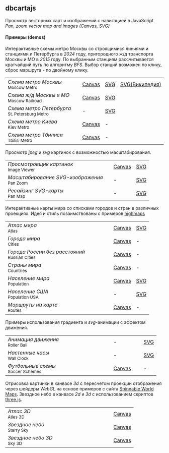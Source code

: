## dbcartajs

Просмотр векторных карт и изображений с навигацией в JavaScript  
*Pan, zoom vector map and images (Canvas, SVG)*

#### Примеры (demos)

Интерактивные схемы метро Москвы со строящимися линиями и станциями и Петербурга в <i>2024</i> году, 
пригородного ж/д транспорта Москвы и МО в <i>2015</i> году.
По выбранным станциям рассчитывается кратчайший путь по алгоритму <i>BFS</i>.
Выбор станций возможен по клику, сброс маршрута - по двойному клику.

<table>
 <tr>
  <td width="320px"> <i>Схема метро Москвы</i><br><sup>Moscow Metro</sup> </td>
  <td> <a href="https://egaxegax.github.io/dbcartajs/mosmetro.html"> Canvas </a> </td>
  <td> <a href="https://egaxegax.github.io/dbcartajs/svg/mosmetro.html"> SVG </a> </td>
  <td> <a href="https://egaxegax.github.io/dbcartajs/svg/mosmetro2.html"> SVG(Википедия) </a> </td>
 </tr>
 <tr>
  <td> <i>Схема ж/д Москвы и МО</i><br><sup>Moscow Railroad</sup> </td>
  <td> <a href="https://egaxegax.github.io/dbcartajs/mosrails.html"> Canvas </a> </td>
  <td colspan=2> <a href="https://egaxegax.github.io/dbcartajs/svg/mosrails.html"> SVG </a> </td>
 </tr>
 <tr>
  <td> <i>Схема метро Петербурга</i><br><sup>St. Petersburg Metro</sup> </td>
  <td> - </td>
  <td colspan=2> <a href="https://egaxegax.github.io/dbcartajs/svg/metrospb.html"> SVG </a> </td>
 </tr>
 <tr>
  <td> <i>Схема метро Киева</i><br><sup>Kiev Metro</sup> </td>
  <td> <a href="https://egaxegax.github.io/dbcartajs/metro-kiev.html"> Canvas </a> </td>
  <td colspan=2> - </td> 
 </tr>
 <tr>
  <td> <i>Схема метро Тбилиси</i><br><sup>Tbilisi Metro</sup> </td>
  <td> <a href="https://egaxegax.github.io/dbcartajs/metro-tbilisi.html"> Canvas </a> </td>
  <td colspan=2> - </td>
 </tr>
</table>

Просмотр *jpeg* и *svg* картинок с возможностью масштабирования.

<table>
 <tr>
  <td width="320px"> <i>Просмотровщик картинок</i><br><sup>Image Viewer</sup> </td>
  <td> <a href="https://egaxegax.github.io/dbcartajs/imgviewer.html"> Canvas </a> </td>
  <td> <a href="https://egaxegax.github.io/dbcartajs/svg/imgviewer.html"> SVG </a> </td>
 </tr>
 <tr>
  <td> <i>Масштабирование SVG-изображения</i><br><sup>Pan Zoom</sup> </td>
  <td> - </td>
  <td> <a href="https://egaxegax.github.io/dbcartajs/svg/panzoom.html"> SVG </a> </td>
 </tr>
 <tr>
  <td> <i>Ресайзинг SVG-карты</i><br><sup>Pan Map</sup> </td>
  <td> - </td>
  <td> <a href="https://egaxegax.github.io/dbcartajs/svg/panmap.html"> SVG </a> </td>
 </tr>
</table>

Интерактивные карты мира со списками городов и стран в различных проекциях. 
Идея и стиль позаимствованы с примеров <a href="http://www.highcharts.com/maps/demo">highmaps</a> 

<table>
 <tr>
  <td width="320px"> <i>Атлас мира</i><br><sup>Atlas</sup> </td>
  <td> <a href="https://egaxegax.github.io/dbcartajs/atlas.html"> Canvas </a> </td>
  <td> <a href="https://egaxegax.github.io/dbcartajs/svg/atlas.html"> SVG </a> </td>
 </tr>
 <tr>
  <td> <i>Города мира</i><br><sup>Cities</sup> </td>
  <td> <a href="https://egaxegax.github.io/dbcartajs/cities.html"> Canvas </a> </td>
  <td> - </td>
 </tr>
 <tr>
  <td> <i>Города России без расстояний</i><br><sup>Russian Cities</sup> </td>
  <td> <a href="https://egaxegax.github.io/dbcartajs/russ.html"> Canvas </a> </td>
  <td> - </td>
 </tr>
 <tr>
  <td> <i>Страны мира</i><br><sup>Countries</sup> </td>
  <td> <a href="https://egaxegax.github.io/dbcartajs/countries.html"> Canvas </a> </td>
  <td> - </td>
 </tr>
 <tr>
  <td> <i>Население мира</i><br><sup>Population</sup> </td>
  <td> <a href="https://egaxegax.github.io/dbcartajs/usemap.html"> Canvas </a> </td>
  <td> <a href="https://egaxegax.github.io/dbcartajs/svg/usemap.html"> SVG </a> </td>
 </tr>
 <tr>
  <td> <i>Население США</i><br><sup>Population USA</sup> </td>
  <td> - </td>
  <td> <a href="https://egaxegax.github.io/dbcartajs/svg/us.html"> SVG </a> </td>
 </tr>
 <tr>
  <td> <i>Маршруты на карте</i><br><sup>Routes</sup> </td>
  <td> <a href="https://egaxegax.github.io/dbcartajs/merc.html"> Canvas </a> </td>
  <td> - </td>
 </tr>
</table>

Примеры использования градиента и *svg*-анимации с эффектом движения.

<table>
 <tr>
  <td> <i>Анимация движения</i><br><sup>Roller Ball</sup> </td>
  <td width="80px"> - </td>
  <td> <a href="https://egaxegax.github.io/dbcartajs/svg/rollerball.html"> SVG </a> </td>
 </tr>
 <tr>
  <td width="320px"> <i>Настенные часы</i><br><sup>Wall Clock</sup> </td>
  <td> - </td>
  <td> <a href="https://egaxegax.github.io/dbcartajs/svg/clock.html"> SVG </a> </td>
 </tr>
 <tr>
  <td width="320px"> <i>Футбольные схемы</i><br><sup>Soccer Schemes</sup> </td>
  <td> <a href="https://egaxegax.github.io/dbcartajs/soccerf.html"> Canvas </a> </td>
  <td> - </td>
 </tr>
</table>

Отрисовка картинки в канвасе <i>3d</i> с пересчетом проекции отображения через шейдеры <i>WebGL</i> на основе примеров с сайта <a href="http://vcg.isti.cnr.it/~tarini/spinnableworldmaps/">Spinnable World Maps</a>. 
Звездное небо в канвасе <i>2d</i> и <i>3d</i> с использованием скриптов <a href="https://github.com/mrdoob/three.js">three.js</a>.

<table>
 <tr>
  <td width="320px"> <i>Атлас 3D</i><br><sup>Atlas 3D</sup> </td>
  <td> <a href="https://egaxegax.github.io/dbcartajs/map3d.html"> Canvas </a> </td>
 </tr>
 <tr>
  <td> <i>Звездное небо</i><br><sup>Starry Sky</sup> </td>
  <td> <a href="https://egaxegax.github.io/dbcartajs/starry.html"> Canvas </a> </td>
 </tr>
 <tr>
  <td> <i>Звездное небо 3D</i><br><sup>Sky 3D</sup> </td>
  <td> <a href="https://egaxegax.github.io/dbcartajs/sky3d.html"> Canvas </a> </td>
 </tr>
</table>
